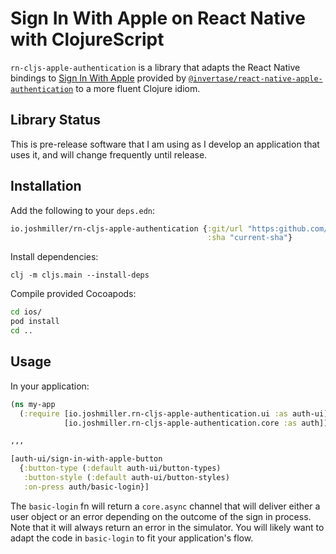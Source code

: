 # Sign In With Apple on React Native with ClojureScript

`rn-cljs-apple-authentication` is a library that adapts the React Native
bindings to [Sign In With Apple](https://developer.apple.com/sign-in-with-apple/)
provided by [`@invertase/react-native-apple-authentication`](https://github.com/invertase/react-native-apple-authentication)
to a more fluent Clojure idiom.

## Library Status

This is pre-release software that I am using as I develop an application
that uses it, and will change frequently until release.

## Installation

Add the following to your `deps.edn`:

```clojure
io.joshmiller/rn-cljs-apple-authentication {:git/url "https:github.com/joshuamiller/rn-cljs-apple-authentication"
                                            :sha "current-sha"}
```

Install dependencies:

`clj -m cljs.main --install-deps`

Compile provided Cocoapods:

```bash
cd ios/
pod install
cd ..
```

## Usage

In your application:

```clojure
(ns my-app
  (:require [io.joshmiller.rn-cljs-apple-authentication.ui :as auth-ui]
            [io.joshmiller.rn-cljs-apple-authentication.core :as auth]))

,,,

[auth-ui/sign-in-with-apple-button
  {:button-type (:default auth-ui/button-types)
   :button-style (:default auth-ui/button-styles)
   :on-press auth/basic-login}]
```

The `basic-login` fn will return a `core.async` channel that will
deliver either a user object or an error depending on the outcome of
the sign in process. Note that it will always return an error in the
simulator. You will likely want to adapt the code in `basic-login`
to fit your application's flow.
